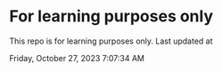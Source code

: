 # For learning purposes only
This repo is for learning purposes only.
Last updated at

Friday, October 27, 2023 7:07:34 AM

